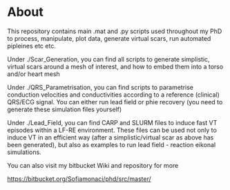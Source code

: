 # About

This repository contains main .mat and .py scripts used throughout my PhD to process, manipulate, plot data, generate virtual scars, run automated pipleines etc etc. 

Under ./Scar_Generation, you can find all scripts to generate simplistic, virtual scars around a mesh of interest, and how to embed them into a torso and/or heart mesh

Under ./QRS_Parametrisation, you can find scripts to parametrise conduction velocities and conductivities according to a reference (clinical) QRS/ECG signal. You can either run lead field or phie recovery (you need to generate these simulation files yourself)

Under ./Lead_Field, you can find CARP and SLURM files to induce fast VT episodes within a LF-RE environment. These files can be used not only to induce VT in an efficient way (after a simplistic/virtual scar as above has been generated), but also as examples to run lead field - reaction eikonal simulations.

You can also visit my bitbucket Wiki and repository for more

https://bitbucket.org/Sofiamonaci/phd/src/master/
